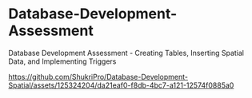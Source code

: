 # Database-Development-Assessment
Database Development Assessment - Creating Tables, Inserting Spatial Data, and Implementing Triggers


https://github.com/ShukriPro/Database-Development-Spatial/assets/125324204/da21eaf0-f8db-4bc7-a121-12574f0885a0

